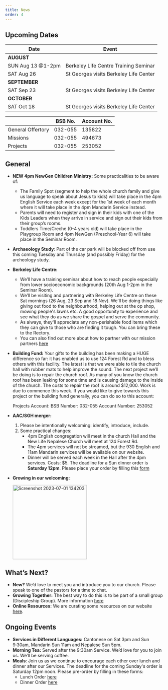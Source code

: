 ```yaml
---
title: News
order: 4
---
```


## Upcoming Dates

| Date | Event |
| ----- | ----- |
| **AUGUST** | |
| SUN Aug 13 @1-2pm | Berkeley Life Centre Training Seminar |
| SAT Aug 26 | St Georges visits Berkeley Life Center |
| **SEPTEMBER** | |
| SAT Sep 23 | St Georges visits Berkeley Life Center |
| **OCTOBER** | |
| SAT Oct 18 | St Georges visits Berkeley Life Center |



|  | BSB No. | Account No. |
| ----------- | ----------- | ----------- |
| General Offertory | 032-055 | 135822 |
| Missions | 032-055 |494673 |
| Projects | 032-055 | 253052|

## General

- **NEW 4pm NewGen Children Ministry:**
 Some practicalities to be aware of:
    - The Family Spot (segment to help the whole church family and give us language to speak about Jesus to kids) will take place in the 4pm English Service each week except for the 1st week of each month where it will take place in the 4pm Mandarin Service instead.
    - Parents will need to register and sign in their kids with one of the Kids Leaders when they arrive in service and sign out their kids from their group’s rooms.
    - Toddlers Time/Creche (0-4 years old) will take place in the Playgroup Room and 4pm NewGen (Preschool-Year 6) will take place in the Seminar Room.

- **Archaeology Study**: Part of the car park will be blocked off from use this coming Tuesday and Thursday (and possibly Friday) for the archeology study.

- **Berkeley Life Centre:**
  - We’ll have a training seminar about how to reach people especially from lower socioeconomic backgrounds (20th Aug 1-2pm in the Seminar Room).
  - We’ll be visiting and partnering with Berkeley Life Centre on these Sat mornings (26 Aug, 23 Sep and 18 Nov). We'll be doing things like giving out food to the neighbourhood, helping out at the op shop, mowing people's lawns etc. A good opportunity to experience and see what they do as we share the gospel and serve the community.
  - As always, they'll appreciate any non-perishable food items which they can give to those who are finding it tough. You can bring these to the Rectory.
  - You can also find out more about how to partner with our mission partners [here](https://stgeorgeshurstville.org.au/mission-partners)

- **Building Fund:** Your gifts to the building has been making a HUGE difference so far: it has enabled us to use 124 Forest Rd and to bless others with this facility. The latest is that we were able to tile the church hall with rubber mats to help improve the sound. The next project we’ll be doing is to repair the church roof. As many of you know the church roof has been leaking for some time and is causing damage to the inside of the church. The costs to repair the roof is around $12,000. Work is due to commence this week.  If you would like to give towards this project or the building fund generally, you can do so to this account: 

  Projects Account: BSB Number: 032-055 Account Number: 253052
  
- **AAC/SGH merger:**
    1. Please be intentionally welcoming: identify, introduce, include. 
    2. Some practical changes: 
        - 4pm English congregation will meet in the church Hall and the New Life Nepalese Church will meet at 124 Forest Rd.
        - The 4pm services will not be streamed, but the 930 English and 11am Mandarin services will be available on our website.
        - Dinner will be served each week in the Hall after the 4pm services. Costs: $5. The deadline for a Sun dinner order is **Saturday 12pm**. Please place your order by filling this [form](https://tinyurl.com/sundinners)


- **Growing in our welcoming:**

  <img width="236" alt="Screenshot 2023-07-01 134203" src="https://github.com/stgeorgeshurstville/bulletin/assets/119166299/b540ac1c-0ba4-481e-90a5-5464939f7e4c">


## What’s Next?
- **New?** We’d love to meet you and introduce you to our church. Please speak to one of the pastors for a time to chat. 
- **Growing Together:** The best way to do this is to be part of a small group (Discipleship Group). More information [here](https://stgeorgeshurstville.org.au/discipleship-groups)
- **Online Resources:** We are curating some resources on our website [here](https://stgeorgeshurstville.org.au/lets-talk-about-christianity).  

## Ongoing Events
- **Services in Different Languages:** Cantonese on Sat 3pm and Sun 9:30am, Mandarin Sun 11am and Nepalese Sun 5pm. 
- **Morning Tea:**  Served after the 9:30am Service. We’d love for you to join us. We’ll be serving coffee.
- **Meals**: Join us as we continue to encourage each other over lunch and dinner after our Services. The deadline for the coming Sunday's order is Saturday 12pm noon. Please pre-order by filling in these forms:
   - Lunch Order [here](https://tinyurl.com/sunlunches)
   - Dinner Order [here](https://tinyurl.com/sundinners)


